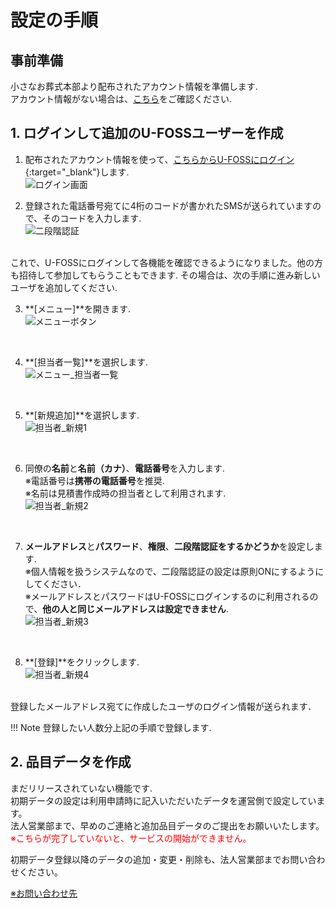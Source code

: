 # 設定の手順

## 事前準備
小さなお葬式本部より配布されたアカウント情報を準備します.  
アカウント情報がない場合は、[こちら](../shinnsei/)をご確認ください.

## 1. ログインして追加のU-FOSSユーザーを作成  

1. 配布されたアカウント情報を使って、[こちらからU-FOSSにログイン](https://u-foss.jp/){:target="_blank"}します.  
 ![ログイン画面](../asset/image/setting/login.png)

2. 登録された電話番号宛てに4桁のコードが書かれたSMSが送られていますので、そのコードを入力します.  
 ![二段階認証](../asset/image/setting/login2.png)
<br>
これで、U-FOSSにログインして各機能を確認できるようになりました。他の方も招待して参加してもらうこともできます. その場合は、次の手順に進み新しいユーザを追加してください.  
<br>


3. **[メニュー]**を開きます.  
 ![メニューボタン](../asset/image/setting/menu_button.png)
<br>

4. **[担当者一覧]**を選択します.  
 ![メニュー_担当者一覧](../asset/image/setting/menu_select_staff.png)
<br>


5. **[新規追加]**を選択します.  
 ![担当者_新規1](../asset/image/setting/tantousha_insert1.png)
<br>
  

6. 同僚の**名前**と**名前（カナ）**、**電話番号**を入力します.   
※電話番号は**携帯の電話番号**を推奨.  
※名前は見積書作成時の担当者として利用されます.  
 ![担当者_新規2](../asset/image/setting/tantousha_insert2.png)
<br>
  

7. **メールアドレス**と**パスワード**、**権限**、**二段階認証をするかどうか**を設定します.  
※個人情報を扱うシステムなので、二段階認証の設定は原則ONにするようにしてください．  
※メールアドレスとパスワードはU-FOSSにログインするのに利用されるので、**他の人と同じメールアドレスは設定できません**.  
 ![担当者_新規3](../asset/image/setting/tantousha_insert3.png)
<br>
  

8. **[登録]**をクリックします.  
 ![担当者_新規4](../asset/image/setting/tantousha_insert4.png)
<br>
登録したメールアドレス宛てに作成したユーザのログイン情報が送られます．  
<br>

!!! Note
    登録したい人数分上記の手順で登録します.
　　

## 2. 品目データを作成
  
まだリリースされていない機能です.   
初期データの設定は利用申請時に記入いただいたデータを運営側で設定しています。  
法人営業部まで、早めのご連絡と追加品目データのご提出をお願いいたします。  
<span style="color: red; ">※こちらが完了していないと、サービスの開始ができません。  </span>
  
初期データ登録以降のデータの追加・変更・削除も、法人営業部までお問い合わせください。
  
[※お問い合わせ先](../contact/)